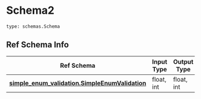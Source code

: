 # Schema2
```
type: schemas.Schema
```

## Ref Schema Info
Ref Schema | Input Type | Output Type
---------- | ---------- | -----------
[**simple_enum_validation.SimpleEnumValidation**](../../../../../../components/schema/simple_enum_validation.md) | float, int | float, int

